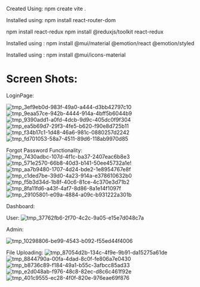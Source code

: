 <!-- Project Created using Vite -->

Created Using: npm create vite .

<!-- React-dependencies -->

<!-- React-router-dom -->

Installed using: npm install react-router-dom

<!-- React-Redux -->

npm install react-redux
npm install @reduxjs/toolkit react-redux

<!-- CSS & React-component Dependencies -->
<!-- Material UI -->

Installed using : npm install @mui/material @emotion/react @emotion/styled

<!-- Material Icons -->

Installed using : npm install @mui/icons-material
 
 # Screen Shots:
 
 LoginPage:
 
 ![tmp_3ef9eb0d-983f-49a0-a444-d3bb42797c10](https://user-images.githubusercontent.com/118603448/228502196-c4e96985-658d-4241-926b-a31c3f98515e.png)
![tmp_9eaa57ce-942b-4444-914a-4bff5b6044b9](https://user-images.githubusercontent.com/118603448/228502207-dfc299e1-7ebd-4892-9e40-fc9e1c13271e.png)
![tmp_9390add1-a0fd-4dcb-9d9c-405dc0f9f304](https://user-images.githubusercontent.com/118603448/228502212-e32a7e36-5476-481c-860b-1dbe74fc623e.png)
![tmp_ea5b69d7-29f3-4fe5-b620-f90e8d725b11](https://user-images.githubusercontent.com/118603448/228502217-bfadc2d8-dc3e-4343-8916-5d8062ce2838.png)
![tmp_f34b17c1-1d48-46a6-981c-0880257d2242](https://user-images.githubusercontent.com/118603448/228502220-cbd8e752-fa18-4451-bb9d-197e974d3ff2.png)
![tmp_fd701053-58a7-4511-89d6-118ab9970d85](https://user-images.githubusercontent.com/118603448/228502222-fb9d87ae-782e-4efc-8ff4-1dbbfbf53b5a.png)


Forgot Password Functionality:
![tmp_7430adbc-107d-4f1c-ba37-2407eac6b8e3](https://user-images.githubusercontent.com/118603448/228502551-5fb649ee-bdf4-4a87-931d-8012713bb32f.png)
![tmp_571e2570-66b8-40d3-b141-50ee45732a1e](https://user-images.githubusercontent.com/118603448/228502535-f2f69f43-cdd3-4b62-9d99-4e1ecdd2371e.png)!![tmp_aa7b9480-1707-4d24-bde2-1e8954767e8f](https://user-images.githubusercontent.com/118603448/228502557-590c9b66-e2ab-4642-b0fd-a9fabcdb97ff.png)
![tmp_c1ded7be-39d0-4a23-914a-e378610632b0](https://user-images.githubusercontent.com/118603448/228502558-783b8d9c-c913-4ebe-b6b7-af8d906eea3e.png)
![tmp_f5b3d34d-1b8f-40c6-81ce-4c370e3d71b2](https://user-images.githubusercontent.com/118603448/228502560-aa3dd5d9-8502-4ec9-9042-83b68783b68f.png)
![tmp_8fa11fd6-a43f-4af7-8d86-8a1e14f1097f](https://user-images.githubusercontent.com/118603448/228502565-b0a25303-b554-4f7c-b757-5ae0f8766470.png)
![tmp_29105801-e09a-4884-a09c-b931222a301b](https://user-images.githubusercontent.com/118603448/228502759-e7a3fd5b-439b-475e-9f97-18c784d87d4e.png)

Dashboard: 

User:
![tmp_37762fb6-2f70-4c2c-9a05-e15e7d048c7a](https://user-images.githubusercontent.com/118603448/228502962-88cd15a9-1fd8-41d2-b529-7deb6624434c.png)

Admin:

![tmp_10298806-be99-4543-b092-f55ed44f4006](https://user-images.githubusercontent.com/118603448/228502954-d6a230a6-ac30-4047-a82f-c61a13c03078.png)

File Uploading:
![tmp_87054d2b-134c-4f9e-9b91-da15275a61de](https://user-images.githubusercontent.com/118603448/228503480-08d822d9-8866-40c4-93bf-9fe29964eb4c.png)
![tmp_8844790a-00fa-4dad-8c0f-fe806a7e0430](https://user-images.githubusercontent.com/118603448/228503491-b3723e3c-4c68-41bb-a1e8-fda28c29932d.png)
![tmp_b8736c89-f184-49a1-b55c-3afbcc85ad33](https://user-images.githubusercontent.com/118603448/228503500-03e8c9f6-81ee-4e74-8bb1-7d3597e6aa76.png)
![tmp_e2d048ab-f976-48c8-82ec-d8c6c461f92e](https://user-images.githubusercontent.com/118603448/228503503-89a2a963-ae88-41f2-93f8-436371688c1a.png)
![tmp_401c9555-ec28-4f0f-820e-976eae69f876](https://user-images.githubusercontent.com/118603448/228503505-c6ee5b07-68fc-4210-b9c5-4c78703c1602.png)



 
